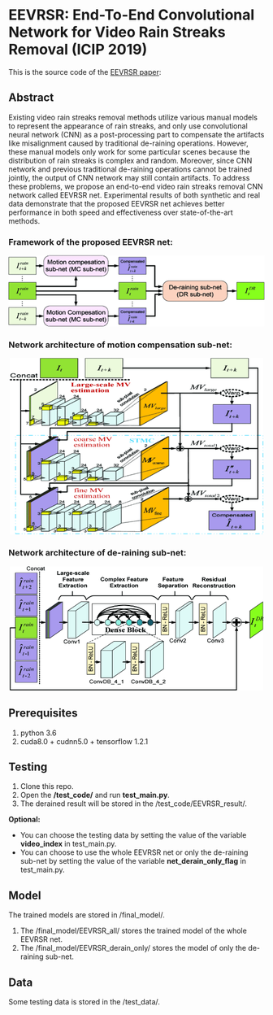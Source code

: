 # EEVRSR: End-To-End Convolutional Network for Video Rain Streaks Removal (ICIP 2019)

This is the source code of the [EEVRSR paper](https://ieeexplore.ieee.org/document/8803375):

## Abstract
Existing video rain streaks removal methods utilize various manual models to represent the appearance of rain streaks, and only use convolutional neural network (CNN) as a post-processing part to compensate the artifacts like misalignment caused by traditional de-raining operations. However, these manual models only work for some particular scenes because the distribution of rain streaks is complex and random. Moreover, since CNN network and previous traditional de-raining operations cannot be trained jointly, the output of CNN network may still contain artifacts. To address these problems, we propose an end-to-end video rain streaks removal CNN network called EEVRSR net. Experimental results of both synthetic and real data demonstrate that the proposed EEVRSR net achieves better performance in both speed and effectiveness over state-of-the-art methods.

### Framework of the proposed EEVRSR net:
<div align=center><img src="https://github.com/ShirleyGxd/EEVRSR/blob/master/images%20of%20network%20structure/EEVRSR_all.gif" width="600" /></div>

### Network architecture of motion compensation sub-net:
<div align=center><img src="https://github.com/ShirleyGxd/EEVRSR/blob/master/images%20of%20network%20structure/motion%20compensation%20sub-net.gif" width="500" alt=""/></div>

### Network architecture of de-raining sub-net:
<div align=center><img src="https://github.com/ShirleyGxd/EEVRSR/blob/master/images%20of%20network%20structure/de-raining%20sub-net.gif" width="500" alt=""/></div>


## Prerequisites
1. python 3.6
2. cuda8.0 + cudnn5.0 + tensorflow 1.2.1

## Testing
1. Clone this repo.
2. Open the **/test_code/** and run **test_main.py**.
3. The derained result will be stored in the /test_code/EEVRSR_result/.


  **Optional:**
  * You can choose the testing data by setting the value of the variable **video_index** in test_main.py.
  * You can choose to use the whole EEVRSR net or only the de-raining sub-net by setting the value of the variable **net_derain_only_flag** in test_main.py.

## Model
The trained models are stored in /final_model/.
1. The /final_model/EEVRSR_all/ stores the trained model of the whole EEVRSR net. 
2. The /final_model/EEVRSR_derain_only/ stores the model of only the de-raining sub-net. 

## Data
Some testing data is stored in the /test_data/.




